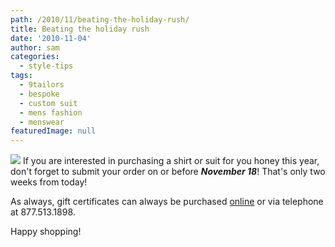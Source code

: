 ```yaml
---
path: /2010/11/beating-the-holiday-rush/
title: Beating the holiday rush
date: '2010-11-04'
author: sam
categories:
  - style-tips
tags:
  - 9tailors
  - bespoke
  - custom suit
  - mens fashion
  - menswear
featuredImage: null
---
```

[![](http://1.bp.blogspot.com/_RlJ3L7W6dBw/TNMBLTeyf3I/AAAAAAAAIkg/z28hvNCHl1Q/s400/20100825-IMG_2686_webXL.jpg)](http://1.bp.blogspot.com/_RlJ3L7W6dBw/TNMBLTeyf3I/AAAAAAAAIkg/z28hvNCHl1Q/s1600/20100825-IMG_2686_webXL.jpg)
If you are interested in purchasing a shirt or suit for you honey this year, don't forget to submit your order on or before **_November 18_**! That's only two weeks from today!

As always, gift certificates can always be purchased [online](http://9tailors.com) or via telephone at 877.513.1898.

Happy shopping!